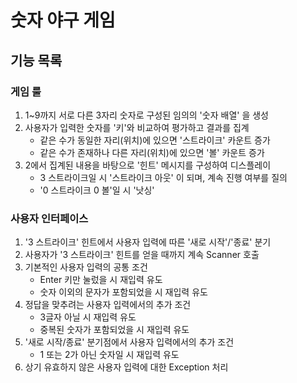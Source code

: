 # 숫자 야구 게임
## 기능 목록 
### 게임 룰
1. 1~9까지 서로 다른 3자리 숫자로 구성된 임의의 '숫자 배열' 을 생성
2. 사용자가 입력한 숫자를 '키'와 비교하여 평가하고 결과를 집계
    * 같은 수가 동일한 자리(위치)에 있으면 '스트라이크' 카운트 증가
    * 같은 수가 존재하나 다른 자리(위치)에 있으면 '볼' 카운트 증가
3. 2에서 집계된 내용을 바탕으로 '힌트' 메시지를 구성하여 디스플레이  
    * 3 스트라이크일 시  '스트라이크 아웃' 이 되며, 계속 진행 여부를 질의
    * '0 스트라이크 0 볼'일 시 '낫싱'
 
### 사용자 인터페이스
1. '3 스트라이크' 힌트에서 사용자 입력에 따른 '새로 시작'/'종료' 분기
2. 사용자가 '3 스트라이크' 힌트를 얻을 때까지 계속 Scanner 호출
3. 기본적인 사용자 입력의 공통 조건
    * Enter 키만 눌렀을 시 재입력 유도
    * 숫자 이외의 문자가 포함되었을 시 재입력 유도
3. 정답을 맞추려는 사용자 입력에서의 추가 조건
    * 3글자 아닐 시 재입력 유도
    * 중복된 숫자가 포함되었을 시 재입력 유도
4. '새로 시작/종료' 분기점에서 사용자 입력에서의 추가 조건
    * 1 또는 2가 아닌 숫자일 시 재입력 유도
5. 상기 유효하지 않은 사용자 입력에 대한 Exception 처리